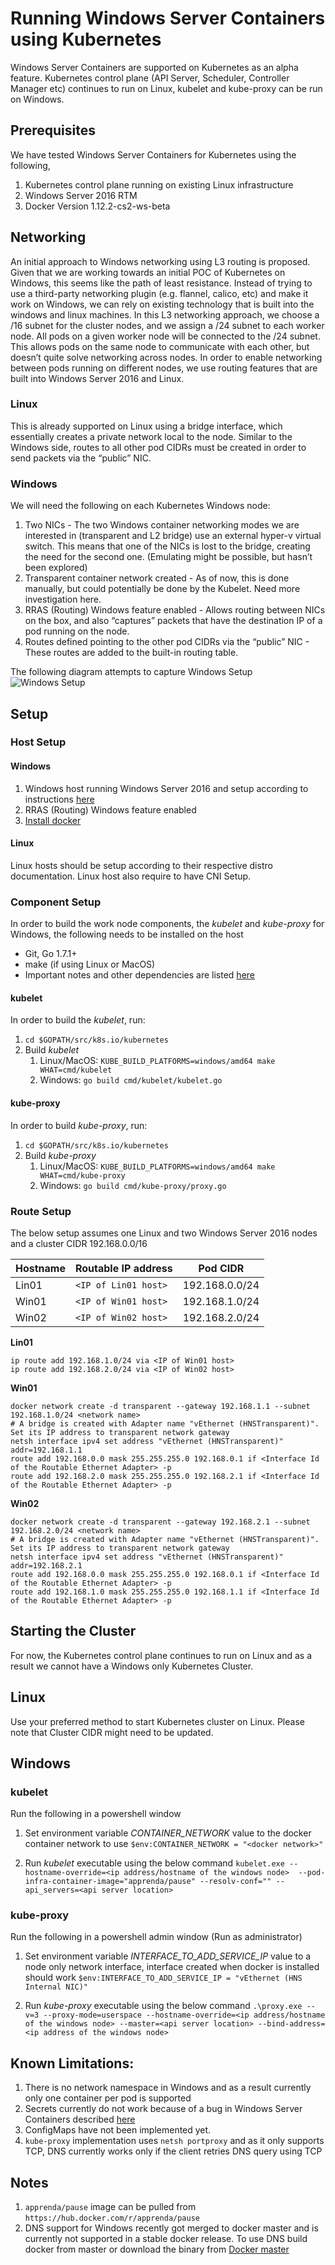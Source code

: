 # Running Windows Server Containers using Kubernetes
Windows Server Containers are supported on Kubernetes as an alpha feature. Kubernetes control plane (API Server, Scheduler, Controller Manager etc) continues to run on Linux, kubelet and kube-proxy can be run on Windows.

## Prerequisites
We have tested Windows Server Containers for Kubernetes using the following,

1. Kubernetes control plane running on existing Linux infrastructure
2. Windows Server 2016 RTM
3. Docker Version 1.12.2-cs2-ws-beta

## Networking
An initial approach to Windows networking using L3 routing is proposed. Given that we are working towards an initial POC of Kubernetes on Windows, this seems like the path of least resistance. Instead of trying to use a third-party networking plugin (e.g. flannel, calico, etc) and make it work on Windows, we can rely on existing technology that is built into the windows and linux machines.
In this L3 networking approach, we choose a /16 subnet for the cluster nodes, and we assign a /24 subnet to each worker node. All pods on a given worker node will be connected to the /24 subnet. This allows pods on the same node to communicate with each other, but doesn’t quite solve networking across nodes. In order to enable networking between pods running on different nodes, we use routing features that are built into Windows Server 2016 and Linux.

### Linux
This is already supported on Linux using a bridge interface, which essentially creates a private network local to the node. Similar to the Windows side, routes to all other pod CIDRs must be created in order to send packets via the “public” NIC.

### Windows
We will need the following on each Kubernetes Windows node:

1. Two NICs - The two Windows container networking modes we are interested in (transparent and L2 bridge) use an external hyper-v virtual switch. This means that one of the NICs is lost to the bridge, creating the need for the second one. (Emulating might be possible, but hasn’t been explored)
2. Transparent container network created - As of now, this is done manually, but could potentially be done by the Kubelet. Need more investigation here.
3. RRAS (Routing) Windows feature enabled - Allows routing between NICs on the box, and also “captures” packets that have the destination IP of a pod running on the node.
4. Routes defined pointing to the other pod CIDRs via the “public” NIC - These routes are added to the built-in routing table.

The following diagram attempts to capture Windows Setup
![Windows Setup](windows-setup.png)

## Setup
### Host Setup
#### Windows

1. Windows host running Windows Server 2016 and setup according to instructions [here](https://msdn.microsoft.com/en-us/virtualization/windowscontainers/quick_start/quick_start_windows_server)
2. RRAS (Routing) Windows feature enabled
3. [Install docker](https://msdn.microsoft.com/en-us/virtualization/windowscontainers/quick_start/quick_start_windows_server)

#### Linux

Linux hosts should be setup according to their respective distro documentation. Linux host also require to have CNI Setup.

### Component Setup
In order to build the work node components, the *kubelet* and *kube-proxy* for Windows, the following needs to be installed on the host
* Git, Go 1.7.1+ 
* make (if using Linux or MacOS)
* Important notes and other dependencies are listed [here](https://github.com/kubernetes/kubernetes/blob/master/docs/devel/development.md#building-kubernetes-on-a-local-osshell-environment)

#### kubelet

In order to build the *kubelet*, run:

1. `cd $GOPATH/src/k8s.io/kubernetes`
2. Build *kubelet*
   1. Linux/MacOS: `KUBE_BUILD_PLATFORMS=windows/amd64 make WHAT=cmd/kubelet`
   2. Windows: `go build cmd/kubelet/kubelet.go`

#### kube-proxy

In order to build *kube-proxy*, run:

1. `cd $GOPATH/src/k8s.io/kubernetes`
2. Build *kube-proxy*
   1. Linux/MacOS: `KUBE_BUILD_PLATFORMS=windows/amd64 make WHAT=cmd/kube-proxy`
   2. Windows: `go build cmd/kube-proxy/proxy.go`

### Route Setup

The below setup assumes one Linux and two Windows Server 2016 nodes and a cluster CIDR 192.168.0.0/16

| Hostname | Routable IP address | Pod CIDR |
| --- | --- | --- |
| Lin01 | `<IP of Lin01 host>` | 192.168.0.0/24 |
| Win01 | `<IP of Win01 host>` | 192.168.1.0/24 |
| Win02 | `<IP of Win02 host>` | 192.168.2.0/24 |

**Lin01**
```
ip route add 192.168.1.0/24 via <IP of Win01 host>
ip route add 192.168.2.0/24 via <IP of Win02 host>
```

**Win01**
```
docker network create -d transparent --gateway 192.168.1.1 --subnet 192.168.1.0/24 <network name>
# A bridge is created with Adapter name "vEthernet (HNSTransparent)". Set its IP address to transparent network gateway
netsh interface ipv4 set address "vEthernet (HNSTransparent)" addr=192.168.1.1
route add 192.168.0.0 mask 255.255.255.0 192.168.0.1 if <Interface Id of the Routable Ethernet Adapter> -p
route add 192.168.2.0 mask 255.255.255.0 192.168.2.1 if <Interface Id of the Routable Ethernet Adapter> -p
```

**Win02**
```
docker network create -d transparent --gateway 192.168.2.1 --subnet 192.168.2.0/24 <network name>
# A bridge is created with Adapter name "vEthernet (HNSTransparent)". Set its IP address to transparent network gateway
netsh interface ipv4 set address "vEthernet (HNSTransparent)" addr=192.168.2.1
route add 192.168.0.0 mask 255.255.255.0 192.168.0.1 if <Interface Id of the Routable Ethernet Adapter> -p
route add 192.168.1.0 mask 255.255.255.0 192.168.1.1 if <Interface Id of the Routable Ethernet Adapter> -p
```

## Starting the Cluster
For now, the Kubernetes control plane continues to run on Linux and as a result we cannot have a Windows only Kubernetes Cluster. 
## Linux
Use your preferred method to start Kubernetes cluster on Linux. Please note that Cluster CIDR might need to be updated.
## Windows
### kubelet
Run the following in a powershell window

1. Set environment variable *CONTAINER_NETWORK* value to the docker container network to use
`$env:CONTAINER_NETWORK = "<docker network>"`

2. Run *kubelet* executable using the below command
`kubelet.exe --hostname-override=<ip address/hostname of the windows node>  --pod-infra-container-image="apprenda/pause" --resolv-conf="" --api_servers=<api server location>`

### kube-proxy

Run the following in a powershell admin window (Run as administrator)

1. Set environment variable *INTERFACE_TO_ADD_SERVICE_IP* value to a node only network interface, interface created when docker is installed should work
`$env:INTERFACE_TO_ADD_SERVICE_IP = "vEthernet (HNS Internal NIC)"`

2. Run *kube-proxy* executable using the below command
`.\proxy.exe --v=3 --proxy-mode=userspace --hostname-override=<ip address/hostname of the windows node> --master=<api server location> --bind-address=<ip address of the windows node>`

## Known Limitations:
1. There is no network namespace in Windows and as a result currently only one container per pod is supported
2. Secrets currently do not work because of a bug in Windows Server Containers described [here](https://github.com/docker/docker/issues/28401)
3. ConfigMaps have not been implemented yet.
4. `kube-proxy` implementation uses `netsh portproxy` and as it only supports TCP, DNS currently works only if the client retries DNS query using TCP  

## Notes
1. `apprenda/pause` image can be pulled from `https://hub.docker.com/r/apprenda/pause`
2. DNS support for Windows recently got merged to docker master and is currently not supported in a stable docker release. To use DNS build docker from master or download the binary from [Docker master](https://master.dockerproject.org/) 
